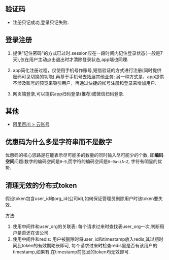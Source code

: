 ## 验证码

- 注册只记成功,登录只记失败.

## 登录注册

1. 提供"记住密码"的方式已过时.session应在一段时间内记住登录状态(一般是7天),仅在用户主动点击退出时才清除登录状态,app端也同理.

1. app简化注册过程，仅使用手机号作账号,短信验证的方式进行注册(同时提供密码可见切换的功能),再基于手机号去拓展其他业务; 另一种方式是，app提供不涉及账号的预览来吸引用户，再通过快捷的帐号注册和登录来增加用户.

1. 网页端登录,可以提供app扫码登录(推荐)或微信扫码登录.

## 其他
- [阿里百川 > 云账号](http://baichuan.taobao.com/docs/doc.htm?spm=a3c0d.7629140.0.0.06glgP&treeId=40&articleId=103664&docType=1)

## 优惠码为什么多是字符串而不是数字
优惠码的核心思路是在能表示尽可能多的数量的同时输入尽可能少的个数, 即**编码空间**问题:数字的编码空间是`0~9`,而字符的编码空间是`0~9a~zA~Z`, 字符有明显的优势.

## 清理无效的分布式token
假设token包含user_id和org_id(公司id),如何保证管理员删除用户时该token要失效.

方法:
1. 使用中间件和user_org的关联表: 每个请求过来时查找表user_org一次,判断用户是否还在该公司.
1. 使用中间件和redis: 用户被删除时将user_id和timestamp放入redis,其过期时间比token的有效期略长即可, 每个请求过来时检查redis里是否有该用户的timestamp,如果有,在timestamp前签发的token均无效即可.
